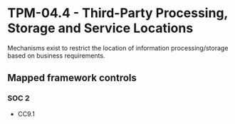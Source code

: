 # TPM-04.4 - Third-Party Processing, Storage and Service Locations
Mechanisms exist to restrict the location of information processing/storage based on business requirements. 
## Mapped framework controls
### SOC 2
- CC9.1